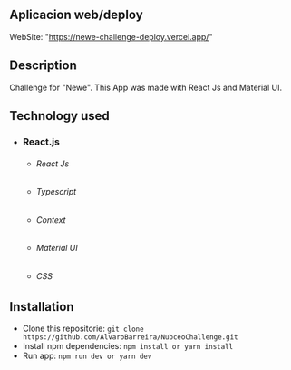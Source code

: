 ## Aplicacion web/deploy
WebSite: "https://newe-challenge-deploy.vercel.app/"

## Description
Challenge for "Newe". This App was made with React Js and Material UI.


## Technology used
* ### React.js
    * ###### React Js
    * ###### Typescript
    * ###### Context 
    * ###### Material UI 
    * ###### CSS

## Installation
* Clone this repositorie: `git clone https://github.com/AlvaroBarreira/NubceoChallenge.git`
* Install npm dependencies: `npm install or yarn install`
* Run app: `npm run dev or yarn dev`

